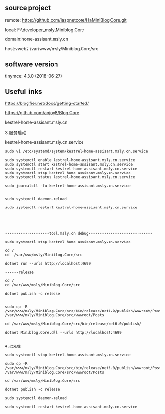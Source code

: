 
## source project

remote: https://github.com/iaspnetcore/HaMiniBlog.Core.git

local:  F:\developer_msly\Miniblog.Core

domain:home-assisant.msly.cn

host:vweb2 /var/www/msly/Miniblog.Core/src

## software version

tinymce: 4.8.0 (2018-06-27)


## Useful links

https://blogifier.net/docs/getting-started/

https://github.com/anjoy8/Blog.Core

kestrel-home-assisant.msly.cn

3.服务启动

kestrel-home-assisant.msly.cn.service

~~~
sudo vi /etc/systemd/system/kestrel-home-assisant.msly.cn.service

sudo systemctl enable kestrel-home-assisant.msly.cn.service
sudo systemctl start kestrel-home-assisant.msly.cn.service
sudo systemctl restart kestrel-home-assisant.msly.cn.service
sudo systemctl stop kestrel-home-assisant.msly.cn.service
sudo systemctl status kestrel-home-assisant.msly.cn.service

sudo journalctl -fu kestrel-home-assisant.msly.cn.service


sudo systemctl daemon-reload 

sudo systemctl restart kestrel-home-assisant.msly.cn.service





--------------------tool.msly.cn debug-----------------------------

sudo systemctl stop kestrel-home-assisant.msly.cn.service

cd /
cd  /var/www/msly/Miniblog.Core/src

dotnet run --urls http://localhost:4699

------release

cd /
cd /var/www/msly/Miniblog.Core/src

dotnet publish -c release


sudo cp -R /var/www/msly/Miniblog.Core/src/bin/release/net6.0/publish/wwwroot/Posts/* /var/www/msly/Miniblog.Core/src/wwwroot/Posts

cd /var/www/msly/Miniblog.Core/src/bin/release/net6.0/publish/

dotnet Miniblog.Core.dll --urls http://localhost:4699


4.批处理

sudo systemctl stop kestrel-home-assisant.msly.cn.service

sudo cp -R /var/www/msly/Miniblog.Core/src/bin/release/net6.0/publish/wwwroot/Posts/* /var/www/msly/Miniblog.Core/src/wwwroot/Posts

cd /var/www/msly/Miniblog.Core/src

dotnet publish -c release

sudo systemctl daemon-reload 

sudo systemctl restart kestrel-home-assisant.msly.cn.service

~~~